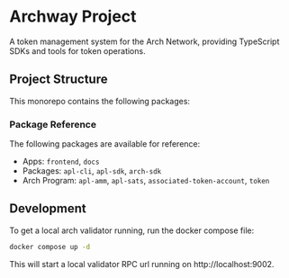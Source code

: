 # Archway Project

A token management system for the Arch Network, providing TypeScript SDKs and tools for token operations.

## Project Structure

This monorepo contains the following packages:

### Package Reference

The following packages are available for reference:

- Apps: `frontend`, `docs`
- Packages: `apl-cli`, `apl-sdk`, `arch-sdk`
- Arch Program: `apl-amm`, `apl-sats`, `associated-token-account`, `token`

## Development

To get a local arch validator running, run the docker compose file:

```bash
docker compose up -d
```

This will start a local validator RPC url running on http://localhost:9002.
